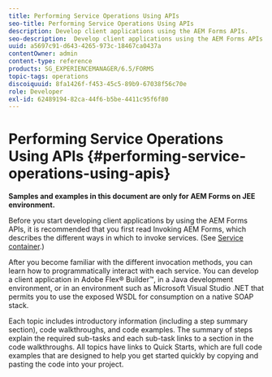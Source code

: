 ```yaml
---
title: Performing Service Operations Using APIs
seo-title: Performing Service Operations Using APIs
description: Develop client applications using the AEM Forms APIs.
seo-description:  Develop client applications using the AEM Forms APIs.
uuid: a5697c91-d643-4265-973c-18467ca0437a
contentOwner: admin
content-type: reference
products: SG_EXPERIENCEMANAGER/6.5/FORMS
topic-tags: operations
discoiquuid: 8fa1426f-f453-45c5-89b9-67038f56c70e
role: Developer
exl-id: 62489194-82ca-44f6-b5be-4411c95f6f80
---
```

# Performing Service Operations Using APIs {#performing-service-operations-using-apis} 

**Samples and examples in this document are only for AEM Forms on JEE environment.**

Before you start developing client applications by using the AEM Forms APIs, it is recommended that you first read Invoking AEM Forms, which describes the different ways in which to invoke services. (See [Service container](/help/forms/developing/service-container.md#service-container).)

After you become familiar with the different invocation methods, you can learn how to programmatically interact with each service. You can develop a client application in Adobe Flex® Builder™, in a Java development environment, or in an environment such as Microsoft Visual Studio .NET that permits you to use the exposed WSDL for consumption on a native SOAP stack.

Each topic includes introductory information (including a step summary section), code walkthroughs, and code examples. The summary of steps explain the required sub-tasks and each sub-task links to a section in the code walkthroughs. All topics have links to Quick Starts, which are full code examples that are designed to help you get started quickly by copying and pasting the code into your project.
